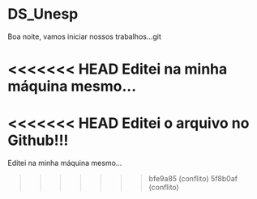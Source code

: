 # DS_Unesp

Boa noite, vamos iniciar nossos trabalhos...git 

<<<<<<< HEAD
Editei na minha máquina mesmo...
=======
<<<<<<< HEAD
Editei o arquivo no Github!!!
=======
Editei na minha máquina mesmo...
>>>>>>> bfe9a85 (conflito)
>>>>>>> 5f8b0af (conflito)

